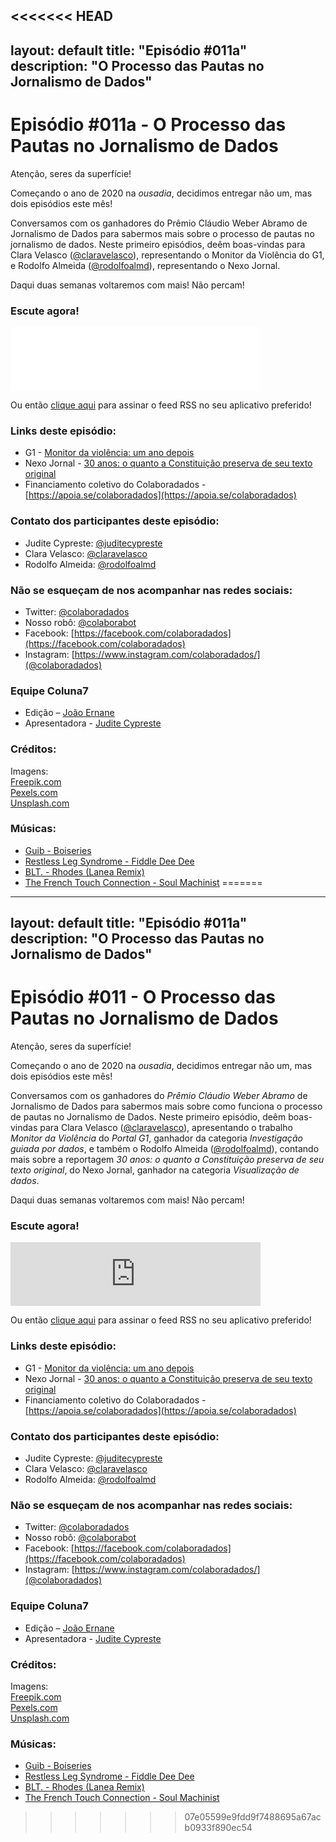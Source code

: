 <<<<<<< HEAD
---
layout: default
title:  "Episódio #011a"
description: "O Processo das Pautas no Jornalismo de Dados"
---
# Episódio #011a - O Processo das Pautas no Jornalismo de Dados

Atenção, seres da superfície!

Começando o ano de 2020 na *ousadia*, decidimos entregar não um, mas dois episódios este mês!

Conversamos com os ganhadores do Prêmio Cláudio Weber Abramo de Jornalismo de Dados para sabermos mais sobre o processo de pautas no jornalismo de dados. Neste primeiro episódios, deêm boas-vindas para Clara Velasco ([@claravelasco](https://twitter.com/claravelasco)), representando o Monitor da Violência do G1, e Rodolfo Almeida ([@rodolfoalmd](https://twitter.com/rodolfoalmd)), representando o Nexo Jornal.

Daqui duas semanas voltaremos com mais! Não percam!


### Escute agora!
<iframe src="$PLACEHOLDER$" height="102px" width="400px" frameborder="0" scrolling="no"></iframe>

Ou então [clique aqui](https://anchor.fm/s/951cc10/podcast/rss) para assinar o feed RSS no seu aplicativo preferido!

### Links deste episódio:
- G1 - [Monitor da violência: um ano depois](https://g1.globo.com/monitor-da-violencia/noticia/2018/09/05/monitor-da-violencia-um-ano-depois-apenas-2-dos-casos-de-morte-violenta-tem-condenados-pelos-crimes.ghtml)
- Nexo Jornal - [30 anos: o quanto a Constituição preserva de seu texto original](https://www.nexojornal.com.br/grafico/2018/10/05/30-anos-o-quanto-a-Constitui%C3%A7%C3%A3o-preserva-de-seu-texto-original)
- Financiamento coletivo do Colaboradados - [https://apoia.se/colaboradados](https://apoia.se/colaboradados)

### Contato dos participantes deste episódio:
- Judite Cypreste: [@juditecypreste](https://www.twitter.com/juditecypreste)
- Clara Velasco: [@claravelasco](https://twitter.com/claravelasco)
- Rodolfo Almeida: [@rodolfoalmd](https://twitter.com/rodolfoalmd)


### Não se esqueçam de nos acompanhar nas redes sociais:
- Twitter: [@colaboradados](https://twitter.com/colaboradados)
- Nosso robô: [@colaborabot](https://twitter.com/colabora_bot)
- Facebook: [https://facebook.com/colaboradados](https://facebook.com/colaboradados)
- Instagram: [https://www.instagram.com/colaboradados/](@colaboradados)

### Equipe Coluna7

- Edição – [João Ernane](https://twitter.com/o_jovemadulto)
- Apresentadora - [Judite Cypreste](https://twitter.com/juditecypreste)

### Créditos:
Imagens:  
[Freepik.com](https://www.freepik.com/)  
[Pexels.com](https://www.pexels.com)  
[Unsplash.com](https://unsplash.com)

### Músicas:  

* [Guib - Boiseries](https://soundcloud.com/philipp-leitner-4/guib-boiseries)
* [Restless Leg Syndrome - Fiddle Dee Dee](https://soundcloud.com/lamixtape/restless-leg-syndrome-fiddle)
* [BLT. - Rhodes (Lanea Remix)](https://soundcloud.com/sudaka-beats/sudaka-afronta-1)
* [The French Touch Connection - Soul Machinist](https://soundcloud.com/smokedbeat/the-french-touch-connection-soul-machinist-smokedbeat-melancolia)
=======
---
layout: default
title:  "Episódio #011a"
description: "O Processo das Pautas no Jornalismo de Dados"
---
# Episódio #011 - O Processo das Pautas no Jornalismo de Dados

Atenção, seres da superfície!

Começando o ano de 2020 na *ousadia*, decidimos entregar não um, mas dois episódios este mês!

Conversamos com os ganhadores do *Prêmio Cláudio Weber Abramo* de Jornalismo de Dados para sabermos mais sobre como funciona o processo de pautas no Jornalismo de Dados. Neste primeiro episódio, deêm boas-vindas para Clara Velasco ([@claravelasco](https://twitter.com/claravelasco)), apresentando o trabalho *Monitor da Violência* do *Portal G1*, ganhador da categoria *Investigação guiada por dados*, e também o Rodolfo Almeida ([@rodolfoalmd](https://twitter.com/rodolfoalmd)), contando mais sobre a reportagem *30 anos: o quanto a Constituição preserva de seu texto original*, do Nexo Jornal, ganhador na categoria *Visualização de dados*.

Daqui duas semanas voltaremos com mais! Não percam!


### Escute agora!
<iframe src="https://anchor.fm/coluna7/embed/episodes/Episdio-011---O-Processo-das-Pautas-no-Jornalismo-de-Dados-ea1d8l" height="102px" width="400px" frameborder="0" scrolling="no"></iframe>

Ou então [clique aqui](https://anchor.fm/s/951cc10/podcast/rss) para assinar o feed RSS no seu aplicativo preferido!

### Links deste episódio:
- G1 - [Monitor da violência: um ano depois](https://g1.globo.com/monitor-da-violencia/noticia/2018/09/05/monitor-da-violencia-um-ano-depois-apenas-2-dos-casos-de-morte-violenta-tem-condenados-pelos-crimes.ghtml)
- Nexo Jornal - [30 anos: o quanto a Constituição preserva de seu texto original](https://www.nexojornal.com.br/grafico/2018/10/05/30-anos-o-quanto-a-Constitui%C3%A7%C3%A3o-preserva-de-seu-texto-original)
- Financiamento coletivo do Colaboradados - [https://apoia.se/colaboradados](https://apoia.se/colaboradados)

### Contato dos participantes deste episódio:
- Judite Cypreste: [@juditecypreste](https://www.twitter.com/juditecypreste)
- Clara Velasco: [@claravelasco](https://twitter.com/claravelasco)
- Rodolfo Almeida: [@rodolfoalmd](https://twitter.com/rodolfoalmd)


### Não se esqueçam de nos acompanhar nas redes sociais:
- Twitter: [@colaboradados](https://twitter.com/colaboradados)
- Nosso robô: [@colaborabot](https://twitter.com/colabora_bot)
- Facebook: [https://facebook.com/colaboradados](https://facebook.com/colaboradados)
- Instagram: [https://www.instagram.com/colaboradados/](@colaboradados)

### Equipe Coluna7

- Edição – [João Ernane](https://twitter.com/o_jovemadulto)
- Apresentadora - [Judite Cypreste](https://twitter.com/juditecypreste)

### Créditos:
Imagens:  
[Freepik.com](https://www.freepik.com/)  
[Pexels.com](https://www.pexels.com)  
[Unsplash.com](https://unsplash.com)

### Músicas:  

* [Guib - Boiseries](https://soundcloud.com/philipp-leitner-4/guib-boiseries)
* [Restless Leg Syndrome - Fiddle Dee Dee](https://soundcloud.com/lamixtape/restless-leg-syndrome-fiddle)
* [BLT. - Rhodes (Lanea Remix)](https://soundcloud.com/sudaka-beats/sudaka-afronta-1)
* [The French Touch Connection - Soul Machinist](https://soundcloud.com/smokedbeat/the-french-touch-connection-soul-machinist-smokedbeat-melancolia)
>>>>>>> 07e05599e9fdd9f7488695a67acb0933f890ec54
